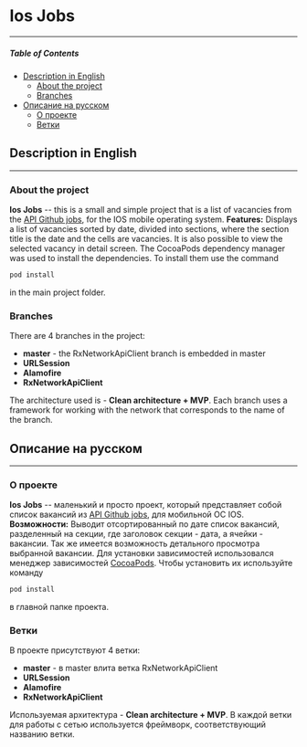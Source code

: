 # Ios Jobs
-------------
##### Table of Contents
- [Description in English](#Description-in-English)
    - [About the project](#About-the-project)
    - [Branches](#Branches)
- [Описание на русском](#Описание-на-русском)
  - [О проекте](#О-проекте)
  - [Ветки](#Ветки)

## Description in English
-------------
### About the project
**Ios Jobs** -- this is a small and simple project that is a list of vacancies from the [API Github jobs](https://jobs.github.com/api), for the IOS mobile operating system.
**Features:** Displays a list of vacancies sorted by date, divided into sections, where the section title is the date and the cells are vacancies. It is also possible to view the selected vacancy in detail screen.
The CocoaPods dependency manager was used to install the dependencies. To install them use the command
```ruby
pod install
```
in the main project folder.
### Branches
There are 4 branches in the project:
- **master** - the RxNetworkApiClient branch is embedded in master
- **URLSession**
- **Alamofire**
- **RxNetworkApiClient**

The architecture used is - **Clean architecture + MVP**. Each branch uses a framework for working with the network that corresponds to the name of the branch.
## Описание на русском
-------------
### О проекте
**Ios Jobs** -- маленький и просто проект, который представляет собой список вакансий из [API Github jobs](https://jobs.github.com/api), для мобильной ОС IOS.
**Возможности:** Выводит отсортированный по дате список вакансий, разделенный на секции, где заголовок секции - дата, а ячейки - вакансии. Так же имеется возможность детального просмотра выбранной вакансии.
Для установки зависимостей использовался менеджер зависимостей [CocoaPods](https://cocoapods.org). Чтобы установить их используйте команду
```ruby
pod install
```
в главной папке проекта.
### Ветки
В проекте присутствуют 4 ветки:
- **master** - в master влита ветка RxNetworkApiClient
- **URLSession**
- **Alamofire**
- **RxNetworkApiClient**

Используемая архитектура - **Clean architecture + MVP**. В каждой ветки для работы с сетью используется фреймворк, соответствующий названию ветки.
